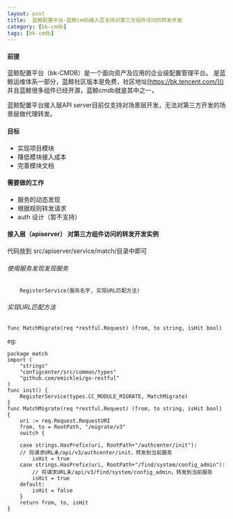 ```yaml
---
layout: post
title:  蓝鲸配置平台-蓝鲸cmdb接入层支持对第三方组件访问的转发开发
category: [bk-cmdb]
tags: [bk-cmdb]
---
```



#### 前提

蓝鲸配置平台（bk-CMDB）是一个面向资产及应用的企业级配置管理平台。
是蓝鲸运维体系一部分，蓝鲸社区版本是免费，社区地址[https://bk.tencent.com/]()
并且蓝鲸很多组件已经开源，蓝鲸cmdb就是其中之一，

蓝鲸配置平台接入层API server目前仅支持对场景层开发，无法对第三方开发的场景层做代理转发。 



#### 目标

- 实现项目模块
- 降低模块接入成本
- 完善模块文档


#### 需要做的工作

- 服务的动态发现
- 根据规则转发请求 
- auth 设计（暂不支持）


#### 接入层（apiserver） 对第三方组件访问的转发开发实例

代码放到 src/apiserver/service/match/目录中即可


###### 使用服务发现发现服务

```
	RegisterService(服务名字, 实现URL匹配方法)
```

###### 实现URL匹配方法


```
func MatchMigrate(req *restful.Request) (from, to string, isHit bool) 
```




eg: 

``` golang
package match
import (
	"strings"
	"configcenter/src/common/types"
	"github.com/emicklei/go-restful"
)
func init() {
	RegisterService(types.CC_MODULE_MIGRATE, MatchMigrate)
}
func MatchMigrate(req *restful.Request) (from, to string, isHit bool) {
	uri := req.Request.RequestURI
	from, to = RootPath, "/migrate/v3"
	switch {
		
	case strings.HasPrefix(uri, RootPath+"/authcenter/init"):
	// 将请求URL未/api/v3/authcenter/init，转发到当前服务
		isHit = true
	case strings.HasPrefix(uri, RootPath+"/find/system/config_admin"):
		// 将请求URL未/api/v3/find/system/config_admin，转发到当前服务
		isHit = true
	default:
		isHit = false
	}
	return from, to, isHit
}
```
